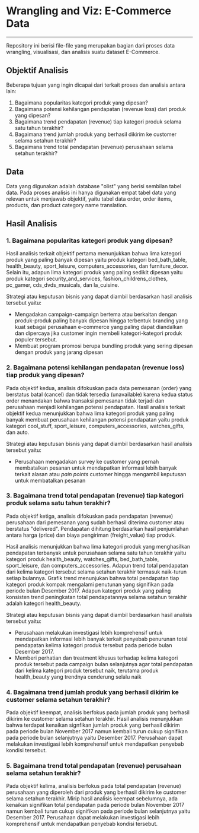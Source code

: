 # Wrangling and Viz: E-Commerce Data
---
Repository ini berisi file-file yang merupakan bagian dari proses data wrangling, visualisasi, dan analisis suatu dataset E-Commerce.


## Objektif Analisis
Beberapa tujuan yang ingin dicapai dari terkait proses dan analisis antara lain:

1. Bagaimana popularitas kategori produk yang dipesan?
2. Bagaimana potensi kehilangan pendapatan (revenue loss) dari produk yang dipesan?
3. Bagaimana trend pendapatan (revenue) tiap kategori produk selama satu tahun terakhir?
4. Bagaimana trend jumlah produk yang berhasil dikirim ke customer selama setahun terakhir?
5. Bagaimana trend total pendapatan (revenue) perusahaan selama setahun terakhir?

## Data
Data yang digunakan adalah database "olist" yang berisi sembilan tabel data. Pada proses analisis ini hanya digunakan empat tabel data yang relevan untuk menjawab objektif, yaitu tabel data order, order items, products, dan product category name translation.

## Hasil Analisis
### 1. Bagaimana popularitas kategori produk yang dipesan?
Hasil analisis terkait objektif pertama menunjukkan bahwa lima kategori produk yang paling banyak dipesan yaitu produk kategori bed_bath_table, health_beauty, sport_leisure, computers_accessories, dan furniture_decor. Selain itu, adapun lima kategori produk yang paling sedikit dipesan yaitu produk kategori security_and_services, fashion_childrens_clothes, pc_gamer, cds_dvds_musicals, dan  la_cuisine.

Strategi atau keputusan bisnis yang dapat diambil berdasarkan hasil analisis tersebut yaitu:

- Mengadakan campaign-campaign bertema atau berkaitan dengan produk-produk paling banyak dipesan hingga terbentuk branding yang kuat sebagai perusahaan e-commerce  yang paling dapat diandalkan dan dipercaya jika customer ingin membeli kategori-kategori produk populer tersebut.
- Membuat program promosi berupa bundling produk yang sering dipesan dengan produk yang jarang dipesan

### 2. Bagaimana potensi kehilangan pendapatan (revenue loss) tiap produk yang dipesan?
Pada objektif kedua, analisis difokuskan pada data pemesanan (order) yang berstatus batal (cancel) dan tidak tersedia (unavailable) karena kedua status order menandakan bahwa transaksi pemesanan tidak terjadi dan perusahaan menjadi kehilangan potensi pendapatan. Hasil analisis terkait objektif kedua menunjukkan bahwa lima kategori produk yang paling banyak membuat perusahaan kehilangan potensi pendapatan yaitu produk kategori cool_stuff, sport_leisure, computers_accessories, watches_gifts, dan auto.

Strategi atau keputusan bisnis yang dapat diambil berdasarkan hasil analisis tersebut yaitu:

- Perusahaan mengadakan survey ke customer yang pernah membatalkan pesanan untuk mendapatkan informasi lebih banyak terkait alasan atau *pain points* customer hingga mengambil keputusan untuk membatalkan pesanan

### 3. Bagaimana trend total pendapatan (revenue) tiap kategori produk selama satu tahun terakhir?
Pada objektif ketiga, analisis difokuskan pada pendapatan (revenue) perusahaan dari pemesanan yang sudah berhasil diterima customer atau berstatus "delivered". Pendapatan dihitung berdasarkan hasil penjumlahan antara harga (price) dan biaya pengiriman (freight_value) tiap produk.

Hasil analisis menunjukkan bahwa lima kategori produk yang menghasilkan pendapatan terbanyak untuk perusahaan selama satu tahun terakhir yaitu kategori produk health_beauty, watches_gifts, bed_bath_table, sport_leisure, dan computers_accessories. Adapun trend total pendapatan dari kelima kategori tersebut selama setahun terakhir termasuk naik-turun setiap bulannya. Grafik trend menunjukan bahwa total pendapatan tiap kategori produk kompak mengalami penutunan yang signifikan pada periode bulan Desember 2017. Adapun kategori produk yang paling konsisten trend peningkatan total pendapatannya selama setahun terakhir adalah kategori health_beauty.

Strategi atau keputusan bisnis yang dapat diambil berdasarkan hasil analisis tersebut yaitu:

- Perusahaan melakukan investigasi lebih komprehensif untuk mendapatkan informasi lebih banyak terkait penyebab penurunan total pendapatan kelima kategori produk tersebut pada periode bulan Desember 2017.
- Memberi perhatian dan treatment khusus terhadap kelima kategori produk tersebut pada campaign bulan selanjutnya agar total pendapatan dari kelima kategori produk tersebut naik, terutama produk health_beauty yang trendnya cenderung selalu naik

### 4. Bagaimana trend jumlah produk yang berhasil dikirim ke customer selama setahun terakhir?
Pada objektif keempat, analisis berfokus pada jumlah produk yang berhasil dikirim ke customer selama setahun terakhir. Hasil analisis menunjukkan bahwa terdapat kenaikan signfikan jumlah produk yang berhasil dikirim pada periode bulan November 2017 namun kembali turun cukup signifikan pada periode bulan selanjutnya yaitu Desember 2017. Perusahaan dapat melakukan investigasi lebih komprehensif untuk mendapatkan penyebab kondisi tersebut.

### 5. Bagaimana trend total pendapatan (revenue) perusahaan selama setahun terakhir?
Pada objektif kelima, analisis berfokus pada total pendapatan (revenue) perusahaan yang diperoleh dari produk yang berhasil dikirim ke customer selama setahun terakhir. Mirip hasil analisis keempat sebelumnya, ada kenaikan signifikan total pendapatan pada periode bulan November 2017 namun kembali turun cukup signifikan pada periode bulan selanjutnya yaitu Desember 2017. Perusahaan dapat melakukan investigasi lebih komprehensif untuk mendapatkan penyebab kondisi tersebut.
